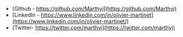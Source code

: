 - [Github - https://github.com/Marthyi](https://github.com/Marthyi)
- [LinkedIn - https://www.linkedin.com/in/olivier-martinet](https://www.linkedin.com/in/olivier-martinet/)
- [Twitter- https://twitter.com/marthyi](https://twitter.com/marthyi)


